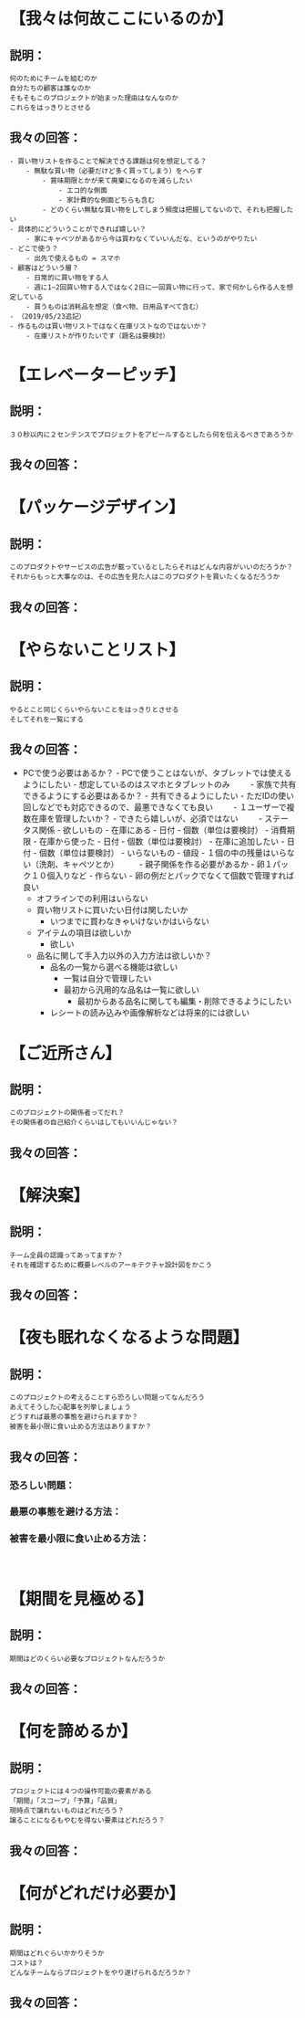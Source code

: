 
# 【我々は何故ここにいるのか】
## 説明：
    何のためにチームを組むのか
    自分たちの顧客は誰なのか
    そもそもこのプロジェクトが始まった理由はなんなのか
    これらをはっきりとさせる

## 我々の回答：
    - 買い物リストを作ることで解決できる課題は何を想定してる？
        - 無駄な買い物（必要だけど多く買ってしまう）をへらす
            - 賞味期限とかが来て廃棄になるのを減らしたい
                - エコ的な側面
                - 家計費的な側面どちらも含む
            - どのくらい無駄な買い物をしてしまう頻度は把握してないので、それも把握したい
    - 具体的にどういうことができれば嬉しい？
        - 家にキャベツがあるから今は買わなくていいんだな、というのがやりたい
    - どこで使う？
        - 出先で使えるもの = スマホ
    - 顧客はどういう層？
        - 日常的に買い物をする人
        - 週に1~2回買い物する人ではなく2日に一回買い物に行って、家で何かしら作る人を想定している
        - 買うものは消耗品を想定（食べ物、日用品すべて含む）
    - （2019/05/23追記）
    - 作るものは買い物リストではなく在庫リストなのではないか？
        - 在庫リストが作りたいです（題名は要検討）

# 【エレベーターピッチ】
## 説明：
    ３０秒以内に２センテンスでプロジェクトをアピールするとしたら何を伝えるべきであろうか

## 我々の回答：
    

# 【パッケージデザイン】
## 説明：
    このプロダクトやサービスの広告が載っているとしたらそれはどんな内容がいいのだろうか？
    それからもっと大事なのは、その広告を見た人はこのプロダクトを買いたくなるだろうか

## 我々の回答：

# 【やらないことリスト】
## 説明：
    やるとこと同じくらいやらないことをはっきりとさせる
    そしてそれを一覧にする

## 我々の回答：
 - PCで使う必要はあるか？
         - PCで使うことはないが、タブレットでは使えるようにしたい
         - 想定しているのはスマホとタブレットのみ
　　 - 家族で共有できるようにする必要はあるか？
         - 共有できるようにしたい
         - ただIDの使い回しなどでも対応できるので、最悪できなくても良い
　　 - １ユーザーで複数在庫を管理したいか？
         - できたら嬉しいが、必須ではない
　　 - ステータス関係
         - 欲しいもの
         - 在庫にある
              - 日付
              - 個数（単位は要検討）
              - 消費期限
         - 在庫から使った
              - 日付
              - 個数（単位は要検討）
         - 在庫に追加したい
              - 日付
              - 個数（単位は要検討）
         - いらないもの
            - 値段
            - １個の中の残量はいらない（洗剤、キャペツとか）
　　 - 親子関係を作る必要があるか
         - 卵１パック１０個入りなど
         - 作らない 
         - 卵の例だとパックでなくて個数で管理すれば良い
     - オフラインでの利用はいらない
     - 買い物リストに買いたい日付は関したいか
        - いつまでに買わなきゃいけないかはいらない
    - アイテムの項目は欲しいか
        - 欲しい
    - 品名に関して手入力以外の入力方法は欲しいか？
        - 品名の一覧から選べる機能は欲しい
            - 一覧は自分で管理したい
            - 最初から汎用的な品名は一覧に欲しい
                - 最初からある品名に関しても編集・削除できるようにしたい
        - レシートの読み込みや画像解析などは将来的には欲しい
 
# 【ご近所さん】
## 説明：
    このプロジェクトの関係者ってだれ？
    その関係者の自己紹介くらいはしてもいいんじゃない？

## 我々の回答：

# 【解決案】
## 説明：
    チーム全員の認識ってあってますか？
    それを確認するために概要レベルのアーキテクチャ設計図をかこう

## 我々の回答：

# 【夜も眠れなくなるような問題】
## 説明：
    このプロジェクトの考えることすら恐ろしい問題ってなんだろう
    あえてそうした心配事を列挙しましょう
    どうすれば最悪の事態を避けられますか？
    被害を最小限に食い止める方法はありますか？

## 我々の回答：
### 恐ろしい問題：

### 最悪の事態を避ける方法： 
    
### 被害を最小限に食い止める方法：
 
# 【期間を見極める】
## 説明：
    期間はどのくらい必要なプロジェクトなんだろうか

## 我々の回答：

# 【何を諦めるか】
## 説明：
    プロジェクトには４つの操作可能の要素がある
    「期間」「スコープ」「予算」「品質」
    現時点で譲れないものはどれだろう？
    譲ることになるもやむを得ない要素はどれだろう？

## 我々の回答：

# 【何がどれだけ必要か】
## 説明：
    期間はどれぐらいかかりそうか
    コストは？
    どんなチームならプロジェクトをやり遂げられるだろうか？

## 我々の回答：
